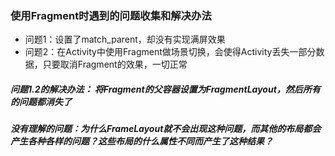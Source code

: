 ### 使用Fragment时遇到的问题收集和解决办法
* 问题1：设置了match_parent，却没有实现满屏效果
* 问题2：在Activity中使用Fragment做场景切换，会使得Activity丢失一部分数据，只要取消Fragment的效果，一切正常
##### 问题1.2的解决办法： 将Fragment的父容器设置为FragmentLayout，然后所有的问题都消失了

##### 没有理解的问题：为什么FrameLayout就不会出现这种问题，而其他的布局都会产生各种各样的问题？这些布局的什么属性不同而产生了这种结果？
